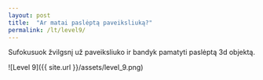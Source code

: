 ```yaml
---
layout: post
title:  "Ar matai paslėptą paveiksliuką?"
permalink: /lt/level9/
---
```

Sufokusuok žvilgsnį už paveiksliuko ir bandyk pamatyti paslėptą 3d objektą.

![Level 9]({{ site.url }}/assets/level_9.png)